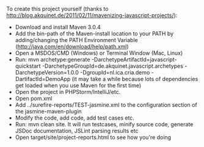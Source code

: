To create this project yourself (thanks to http://blog.akquinet.de/2011/02/11/mavenizing-javascript-projects/):
- Download and install Maven 3.0.4
- Add the bin-path of the Maven-install location to your PATH by adding/changing the PATH Environment Variable (http://java.com/en/download/help/path.xml)
- Open a MSDOS/CMD (Windows) or Terminal Window (Mac, Linux)
- Run: mvn archetype:generate -DarchetypeArtifactId=javascript-quickstart -DarchetypeGroupId=de.akquinet.javascript.archetypes -DarchetypeVersion=1.0.0 -DgroupId=nl.ica.cria.demo -DartifactId=DemoApp (it may take a while because lots of dependencies get loaded when you use Maven for the first time)
- Open the project in PHPStorm/IntelliJ/etc.
- Open pom.xml
- Add <junitXmlReportFileName>../surefire-reports/TEST-jasmine.xml</junitXmlReportFileName> to the configuration section of the jasmine-maven-plugin
- Modify the code, add code, add test cases etc.
- Run: mvn clean site. It will run testcases, minify source code, generate JSDoc documentation, JSLint parsing results etc
- Open target/site/project-reports.html to see how you're doing